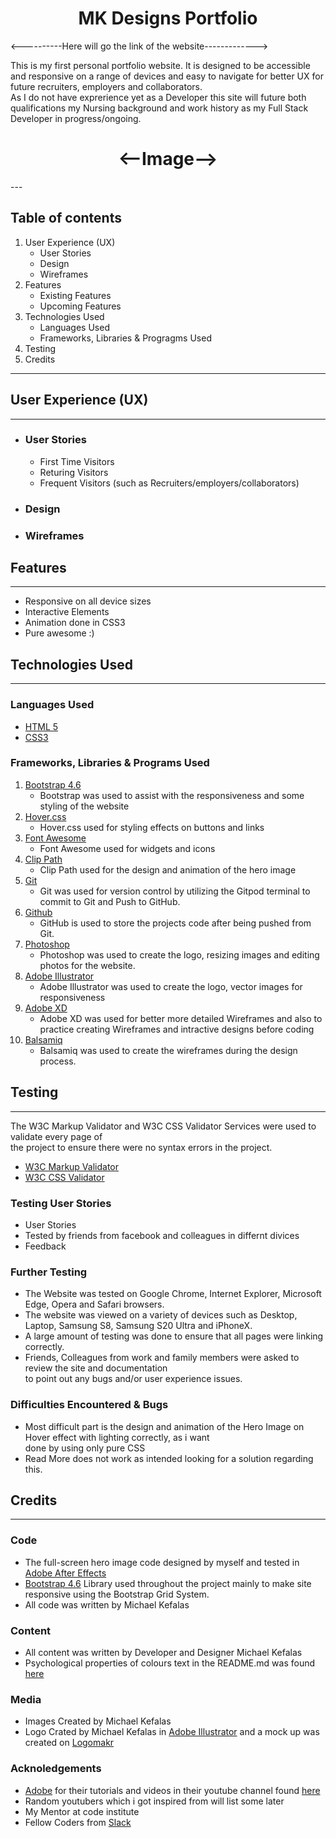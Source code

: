 <h1 align="center">MK Designs Portfolio</h1>

<----------Here will go the link of the website------------->

This is my first personal portfolio website. It is designed to be accessible and responsive on a range of 
devices and easy to navigate for better UX for future recruiters, employers and collaborators.<br>As I do not 
have exprerience yet as a Developer this site will future both qualifications my Nursing background and work 
history as my Full Stack Developer in progress/ongoing.
<h1 align="center"><--Image--></h1>
---

## Table of contents
1. User Experience (UX)
    + User Stories
    + Design
    + Wireframes
2. Features 
    + Existing Features
    + Upcoming Features
3. Technologies Used 
    + Languages Used
    + Frameworks, Libraries & Progragms Used
4. Testing 
5. Credits 
---
## User Experience (UX)
---
+ ### User Stories
    + First Time Visitors
    + Returing Visitors
    + Frequent Visitors (such as Recruiters/employers/collaborators)
+ ### Design
+ ### Wireframes
## Features
---
+ Responsive on all device sizes
+ Interactive Elements 
+ Animation done in CSS3
+ Pure awesome :)
## Technologies Used 
---
### Languages Used
+ [HTML 5](https://en.wikipedia.org/wiki/HTML5)
+ [CSS3](https://en.wikipedia.org/wiki/CSS)

### Frameworks, Libraries & Programs Used
1. [Bootstrap 4.6](https://en.wikipedia.org/wiki/Bootstrap_(front-end_framework))
    + Bootstrap was used to assist with the responsiveness and some styling of the website
2. [Hover.css](https://ianlunn.github.io/Hover/)
    + Hover.css used for styling effects on buttons and links
3. [Font Awesome](https://fontawesome.com)
    + Font Awesome used for widgets and icons
4. [Clip Path](https://www.cssportal.com/css-clip-path-generator/)
    + Clip Path used for the design and animation of the hero image
5. [Git](https://git-scm.com)
    + Git was used for version control by utilizing the Gitpod terminal to commit to Git and Push to GitHub.
6. [Github](https://github.com)
    + GitHub is used to store the projects code after being pushed from Git.
7. [Photoshop](https://www.adobe.com/ie/products/photoshop.html)
    + Photoshop was used to create the logo, resizing images and editing photos for the website.
8. [Adobe Illustrator](https://www.adobe.com/uk/products/illustrator.html)
    + Adobe Illustrator was used to create the logo, vector images for responsiveness
9. [Adobe XD](https://www.adobe.com/uk/products/xd.html)
    + Adobe XD was used for better more detailed Wireframes and also to practice creating Wireframes and intractive designs before coding
10. [Balsamiq](https://balsamiq.com)
    + Balsamiq was used to create the wireframes during the design process.
## Testing
---
The W3C Markup Validator and W3C CSS Validator Services were used to validate every page of <br>the project to ensure there were no syntax errors in the project.
+ [W3C Markup Validator](https://validator.w3.org/#validate_by_uri+with_options)
+ [W3C CSS Validator](https://jigsaw.w3.org/css-validator/#validate_by_input)
### Testing User Stories
+ User Stories
+ Tested by friends from facebook and colleagues in differnt divices
+ Feedback

### Further Testing
+ The Website was tested on Google Chrome, Internet Explorer, Microsoft Edge, Opera and Safari browsers.
+ The website was viewed on a variety of devices such as Desktop, Laptop, Samsung S8, Samsung S20 Ultra and iPhoneX.
+ A large amount of testing was done to ensure that all pages were linking correctly. 
+ Friends, Colleagues from work and family members were asked to review the site and documentation <br>to point out any bugs and/or user experience issues.

### Difficulties Encountered & Bugs
+ Most difficult part is the design and animation of the Hero Image on Hover effect with lighting correctly, as i want<br> 
done by using only pure CSS
+ Read More does not work as intended looking for a solution regarding this.

## Credits
---
### Code
+ The full-screen hero image code designed by myself and tested in [Adobe After Effects](https://www.adobe.com/uk/products/aftereffects.html)
+ [Bootstrap 4.6](https://en.wikipedia.org/wiki/Bootstrap_(front-end_framework)) Library used throughout the project mainly to make site responsive using the Bootstrap Grid System.
+ All code was written by Michael Kefalas

### Content 
+ All content was written by Developer and Designer Michael Kefalas
+ Psychological properties of colours text in the README.md was found [here](http://www.colour-affects.co.uk/psychological-properties-of-colours)

### Media 
+ Images Created by Michael Kefalas
+ Logo Crated by Michael Kefalas in [Adobe Illustrator](https://www.adobe.com/uk/products/illustrator.html) and a mock up was created on [Logomakr](https://logomakr.com)

### Acknoledgements 
+ [Adobe](https://www.adobe.com/#) for their tutorials and videos in their youtube channel found [here](https://www.youtube.com/user/AdobeCreativeCloud)
+ Random youtubers which i got inspired from will list some later
+ My Mentor at code institute 
+ Fellow Coders from [Slack](https://slack.com/intl/en-gb/)


